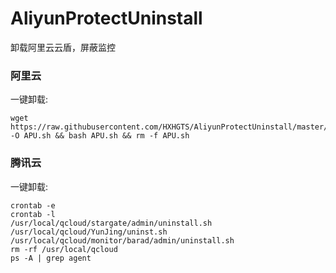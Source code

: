# AliyunProtectUninstall
卸载阿里云云盾，屏蔽监控

### 阿里云
一键卸载:
```
wget https://raw.githubusercontent.com/HXHGTS/AliyunProtectUninstall/master/APU.sh -O APU.sh && bash APU.sh && rm -f APU.sh
```
### 腾讯云
一键卸载:
```
crontab -e
crontab -l
/usr/local/qcloud/stargate/admin/uninstall.sh
/usr/local/qcloud/YunJing/uninst.sh
/usr/local/qcloud/monitor/barad/admin/uninstall.sh
rm -rf /usr/local/qcloud
ps -A | grep agent

```

